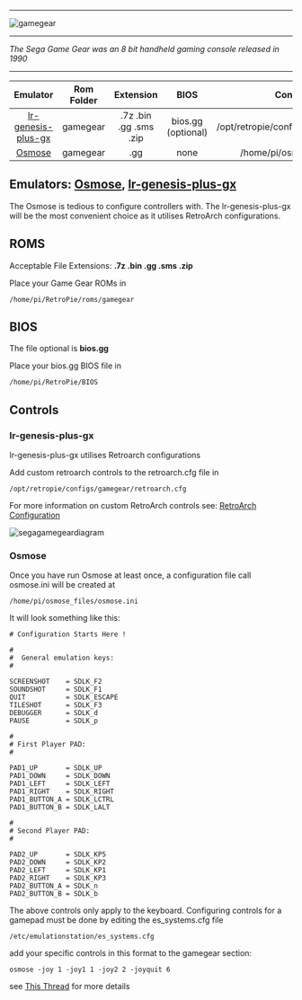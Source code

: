 ***
![gamegear](https://cloud.githubusercontent.com/assets/10035308/12191611/0512b71e-b594-11e5-9d4e-47ed58354ef4.png)
***
_The Sega Game Gear was an 8 bit handheld gaming console released in 1990_

***

| Emulator | Rom Folder | Extension | BIOS |  Controller Config |
| :---: | :---: | :---: | :---: | :---: |
| [lr-genesis-plus-gx](https://github.com/libretro/Genesis-Plus-GX) | gamegear  | .7z .bin .gg .sms .zip | bios.gg (optional)| /opt/retropie/configs/gamegear/retroarch.cfg |
| [Osmose](https://github.com/RetroPie/osmose-rpi) | gamegear  | .gg | none | /home/pi/osmose_files/osmose.ini |

## Emulators: [Osmose](https://github.com/RetroPie/osmose-rpi), [lr-genesis-plus-gx](https://github.com/libretro/Genesis-Plus-GX)
The Osmose is tedious to configure controllers with. The lr-genesis-plus-gx will be the most convenient choice as it utilises RetroArch configurations.
## ROMS
Acceptable File Extensions: **.7z .bin .gg .sms .zip**

Place your Game Gear ROMs in
```
/home/pi/RetroPie/roms/gamegear
```
## BIOS

The file optional is **bios.gg**

Place your bios.gg BIOS file in
```
/home/pi/RetroPie/BIOS
```
## Controls

### lr-genesis-plus-gx

lr-genesis-plus-gx utilises Retroarch configurations

Add custom retroarch controls to the retroarch.cfg file in
```shell
/opt/retropie/configs/gamegear/retroarch.cfg
```
For more information on custom RetroArch controls see: [RetroArch Configuration](RetroArch-Configuration)

![segagamegeardiagram](https://cloud.githubusercontent.com/assets/10035308/8245009/b4c87e72-15e5-11e5-8ee5-691daa4d1dd5.png)

### Osmose
Once you have run Osmose at least once, a configuration file call osmose.ini will be created at
```
/home/pi/osmose_files/osmose.ini
```
It will look something like this:
```shell
# Configuration Starts Here !

#
#  General emulation keys:
#

SCREENSHOT    = SDLK_F2
SOUNDSHOT     = SDLK_F1
QUIT          = SDLK_ESCAPE
TILESHOT      = SDLK_F3
DEBUGGER      = SDLK_d
PAUSE         = SDLK_p

#
# First Player PAD:
#

PAD1_UP       = SDLK_UP
PAD1_DOWN     = SDLK_DOWN
PAD1_LEFT     = SDLK_LEFT
PAD1_RIGHT    = SDLK_RIGHT
PAD1_BUTTON_A = SDLK_LCTRL
PAD1_BUTTON_B = SDLK_LALT

#
# Second Player PAD:
#

PAD2_UP       = SDLK_KP5
PAD2_DOWN     = SDLK_KP2
PAD2_LEFT     = SDLK_KP1
PAD2_RIGHT    = SDLK_KP3
PAD2_BUTTON_A = SDLK_n
PAD2_BUTTON_B = SDLK_b
```

The above controls only apply to the keyboard. Configuring controls for a gamepad must be done by editing the es_systems.cfg file
```
/etc/emulationstation/es_systems.cfg
```
add your specific controls in this format to the gamegear section:
```
osmose -joy 1 -joy1 1 -joy2 2 -joyquit 6
```
see [This Thread](http://www.raspberrypi.org/forums/viewtopic.php?f=78&t=23550) for more details